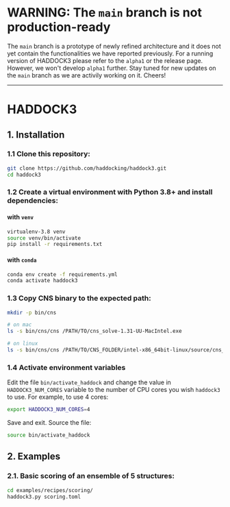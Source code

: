 
# WARNING: The `main` branch is not production-ready

The `main` branch is a prototype of newly refined architecture and it
does not yet contain the functionalities we have reported previously.
For a running version of HADDOCK3 please refer to the `alpha1` or the
release page. However, we won't develop `alpha1` further. Stay tuned for
new updates on the `main` branch as we are activily working on it.
Cheers!

* * *

# HADDOCK3
## 1. Installation

### 1.1 Clone this repository:

```bash
git clone https://github.com/haddocking/haddock3.git
cd haddock3
```

### 1.2 Create a virtual environment with Python 3.8+ and install dependencies:
#### with `venv`

```bash
virtualenv-3.8 venv
source venv/bin/activate
pip install -r requirements.txt
```

#### with `conda`
```bash
conda env create -f requirements.yml
conda activate haddock3
```

### 1.3 Copy CNS binary to the expected path:

```bash
mkdir -p bin/cns

# on mac
ls -s bin/cns/cns /PATH/TO/cns_solve-1.31-UU-MacIntel.exe

# on linux
ls -s bin/cns/cns /PATH/TO/CNS_FOLDER/intel-x86_64bit-linux/source/cns_solve-2002171359.exe
```

### 1.4 Activate environment variables

Edit the file `bin/activate_haddock` and change the value in
`HADDOCK3_NUM_CORES` variable to the number of CPU cores you wish
`haddock3` to use. For example, to use 4 cores:

```bash
export HADDOCK3_NUM_CORES=4
```

Save and exit. Source the file:

```bash
source bin/activate_haddock
```

## 2. Examples

### 2.1. Basic scoring of an ensemble of 5 structures:

```bash
cd examples/recipes/scoring/
haddock3.py scoring.toml
```
